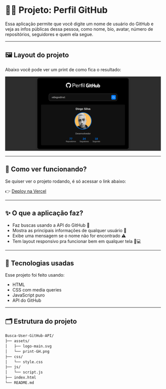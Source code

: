 # 👨‍💻 Projeto: Perfil GitHub

Essa aplicação permite que você digite um nome de usuário do GitHub e veja as infos públicas dessa pessoa, como nome, bio, avatar, número de repositórios, seguidores e quem ela segue.

---

## 🖼️ Layout do projeto

Abaixo você pode ver um print de como fica o resultado:

![Print do layout](./assets/print-GH.png)

---

## 🚀 Como ver funcionando?

Se quiser ver o projeto rodando, é só acessar o link abaixo:

👉 [Deploy na Vercel](https://busca-user-git-hub-api.vercel.app/)

---

## ✨ O que a aplicação faz?

- Faz buscas usando a API do GitHub 🔎
- Mostra as principais informações de qualquer usuário 👤
- Exibe uma mensagem se o nome não for encontrado ⚠️
- Tem layout responsivo pra funcionar bem em qualquer tela 📱💻

---

## 🧰 Tecnologias usadas

Esse projeto foi feito usando:

- HTML
- CSS com media queries
- JavaScript puro
- API do GitHub

---

## 🗂️ Estrutura do projeto

```bash
Busca-User-GitHub-API/
├── assets/
│   ├── logo-main.svg
│   └── print-GH.png
├── css/
│   └── style.css
├── js/
│   └── script.js
├── index.html
└── README.md
```
